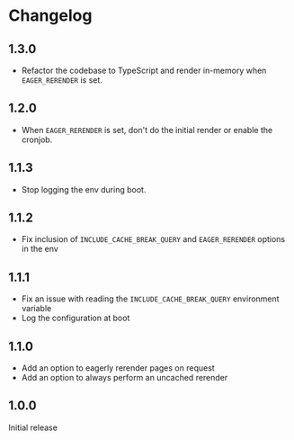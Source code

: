# Changelog

## 1.3.0

- Refactor the codebase to TypeScript and render in-memory when `EAGER_RERENDER` is set.

## 1.2.0

- When `EAGER_RERENDER` is set, don't do the initial render or enable the cronjob.

## 1.1.3

- Stop logging the env during boot.

## 1.1.2

- Fix inclusion of `INCLUDE_CACHE_BREAK_QUERY` and `EAGER_RERENDER` options in the env

## 1.1.1

- Fix an issue with reading the `INCLUDE_CACHE_BREAK_QUERY` environment variable
- Log the configuration at boot

## 1.1.0

- Add an option to eagerly rerender pages on request
- Add an option to always perform an uncached rerender

## 1.0.0

Initial release
